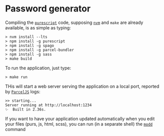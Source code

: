 # Password generator

Compiling the [`purescript`](http://www.purescript.org) code, supposing [`nvm`](http://nvm.sh) and `make` are already available, is as simple as typing:

    > nvm install --lts
    > npm install -g purescript
    > npm install -g spago
    > npm install -g parcel-bundler
    > npm install -g sass
    > make build


To run the application, just type:

    > make run

THis will start a web server serving the application on a local port, reported by [`ParcelJS`]() logs:

    >> starting...
    Server running at http://localhost:1234 
    ✨  Built in 2.36s.


If you want to have your application updated automatically when you edit your files (purs, js, html, scss), you can run (in a separate shell) the [`modd`](https://github.com/cortesi/modd) command
